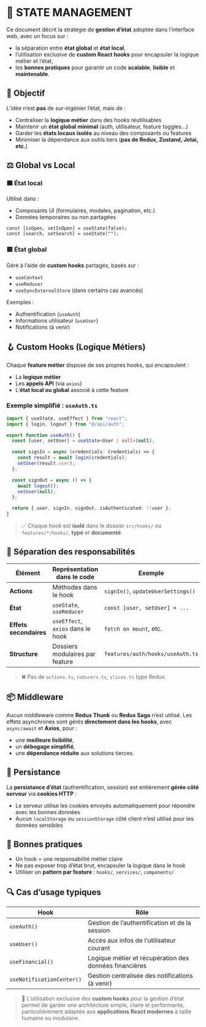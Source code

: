 # 🧠 STATE MANAGEMENT 
Ce document décrit la stratégie de **gestion d’état** adoptée dans l’interface web, avec un focus sur :
* la séparation entre **état global** et **état local**,
* l’utilisation exclusive de **custom React hooks** pour encapsuler la logique métier et l’état,
* les **bonnes pratiques** pour garantir un code **scalable**, **lisible** et **maintenable**.

## 🎯 Objectif
L’idée n’est **pas** de sur-ingénier l’état, mais de :
* Centraliser la **logique métier** dans des hooks réutilisables
* Maintenir un **état global minimal** (auth, utilisateur, feature toggles…)
* Garder les **états locaux isolés** au niveau des composants ou features
* Minimiser la dépendance aux outils tiers (**pas de Redux, Zustand, Jotai, etc.**)

## ⚖️ Global vs Local
### 🟦 État local
Utilisé dans :
- Composants UI (formulaires, modales, pagination, etc.)
- Données temporaires ou non partagées

```tsx
const [isOpen, setIsOpen] = useState(false);
const [search, setSearch] = useState("");
```

### 🟨 État global
Géré à l’aide de **custom hooks** partagés, basés sur :
* `useContext`
* `useReducer`
* `useSyncExternalStore` (dans certains cas avancés)

Exemples :
* Authentification (`useAuth`)
* Informations utilisateur (`useUser`)
* Notifications (à venir)

## 🪝 Custom Hooks (Logique Métiers)
Chaque **feature métier** dispose de ses propres hooks, qui encapsulent :
* La **logique métier**
* Les **appels API** (via `axios`)
* L’**état local ou global** associé à cette feature

### Exemple simplifié : `useAuth.ts`
```ts
import { useState, useEffect } from "react";
import { login, logout } from "@/api/auth";

export function useAuth() {
  const [user, setUser] = useState<User | null>(null);

  const signIn = async (credentials: Credentials) => {
    const result = await login(credentials);
    setUser(result.user);
  };

  const signOut = async () => {
    await logout();
    setUser(null);
  };

  return { user, signIn, signOut, isAuthenticated: !!user };
}
```

> ✅ Chaque hook est **isolé** dans le dossier `src/hooks/` ou `features/*/hooks/`, **typé** et **documenté**.

## 🧩 Séparation des responsabilités
| Élément                | Représentation dans le code       | Exemple                            |
| ---------------------- | --------------------------------- | ---------------------------------- |
| **Actions**            | Méthodes dans le hook             | `signIn()`, `updateUserSettings()` |
| **État**               | `useState`, `useReducer`          | `const [user, setUser] = ...`      |
| **Effets secondaires** | `useEffect`, `axios` dans le hook | `fetch on mount`, etc.             |
| **Structure**          | Dossiers modulaires par feature   | `features/auth/hooks/useAuth.ts`   |

> ❌ Pas de `actions.ts`, `reducers.ts`, `slices.ts` type Redux.

## 📦 Middleware
Aucun middleware comme **Redux Thunk** ou **Redux Saga** n’est utilisé.
Les effets asynchrones sont gérés **directement dans les hooks**, avec `async/await` et **Axios**, pour :
* une **meilleure lisibilité**,
* un **débogage simplifié**,
* une **dépendance réduite** aux solutions tierces.

## 💾 Persistance
La **persistance d’état** (authentification, session) est entièrement **gérée côté serveur** via **cookies HTTP** :
* Le serveur utilise les cookies envoyés automatiquement pour répondre avec les bonnes données
* Aucun `localStorage` ou `sessionStorage` côté client n’est utilisé pour les données sensibles

## 🧭 Bonnes pratiques
* Un hook = une responsabilité métier claire
* Ne pas exposer trop d’état brut, encapsuler la logique dans le hook
* Utiliser un **pattern par feature** : `hooks/`, `services/`, `components/`


## 🔍 Cas d’usage typiques
| Hook                      | Rôle                                                   |
| ------------------------- | ------------------------------------------------------ |
| `useAuth()`               | Gestion de l’authentification et de la session         |
| `useUser()`               | Accès aux infos de l'utilisateur courant               |
| `useFinancial()`          | Logique métier et récupération des données financières |
| `useNotificationCenter()` | Gestion centralisée des notifications (à venir)        |


> 🧠 L’utilisation exclusive des **custom hooks** pour la gestion d’état permet de garder une architecture simple, claire et performante, particulièrement adaptée aux **applications React modernes** à taille humaine ou modulaire.